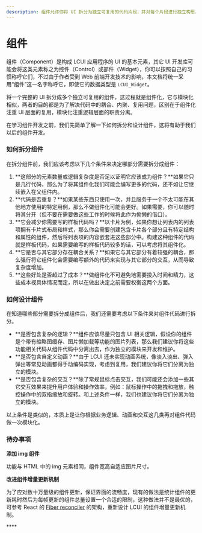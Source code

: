 ```yaml
---
description: 组件允许你将 UI 拆分为独立可复用的代码片段，并对每个片段进行独立构思。
---
```


# 组件

组件（Component）是构成 LCUI 应用程序的 UI 的基本元素，其它 UI 开发库可能会将这类元素称之为控件（Control）或部件（Widget），你可以按照自己的习惯称呼它们，不过由于作者受到 Web 前端开发技术的影响，本文档将统一采用“组件”这一名字称呼它，即使它的数据类型是 `LCUI_Widget`。

将一个完整的 UI 拆分成多个独立可复用的组件，这过程就是组件化，它与模块化相似，两者的目的都是为了解决代码中的耦合、内聚、复用问题，区别在于组件化注重 UI 层面的复用，模块化注重逻辑层面的职责分离。

在学习组件开发之前，我们先简单了解一下如何拆分和设计组件，这将有助于我们以后的组件开发。

### 如何拆分组件

在拆分组件前，我们应该考虑以下几个条件来决定哪部分需要拆分成组件：

1. **这部分的元素数量或逻辑复杂度是否足以证明它应该成为组件？**如果它只是几行代码，那么为了将其组件化我们可能会编写更多的代码，还不如让它继续嵌入在父组件内。
2. **代码是否重复？**如果某些东西只使用一次，并且服务于一个不太可能在其他地方使用的特定用例，那么不做组件化可能会更好。如果需要，你可以随时将其分开（但不要在需要做这些工作的时候将此作为偷懒的借口）。
3. **它会减少你需要写的样板代码吗？**以卡片为例，如果你想让列表内的列表项拥有卡片式布局和样式，那么你会需要创建包含卡片各个部分且有特定结构和属性的组件，然后将列表项的内容嵌套进这些部分中。构建这种组件的代码就是样板代码，如果需要编写的样板代码较多的话，可以考虑将其组件化。
4. **它是否与其它部分存在耦合关系？**如果它与其它部分有着较强的耦合，那么强行将它组件化会需要编写额外的代码来实现与其它部分的交互，从而导致复杂度增加。
5. **这些好处是否超过了成本？**做组件化不可避免地需要投入时间和精力，这些成本视具体情况而定，所以在做出决定之前需要权衡这两个方面。

### 如何设计组件

在知道哪些部分需要拆分成组件后，我们还需要考虑以下条件来对组件代码进行拆分。

* **是否包含复杂的逻辑？**组件应该尽量只包含 UI 相关逻辑，假设你的组件是个带有缩略图缓存、图片懒加载等功能的图片列表，那么我们建议你将这些功能相关代码从组件代码中分离出去，作为独立的模块来开发和维护。
* **是否包含自定义动画？**由于 LCUI 还未实现动画系统，像淡入淡出、弹入弹出等常见动画都得手动编码实现，考虑到复用，我们建议你将它们分离为独立的模块。
* **是否包含复杂的交互？**除了常规鼠标点击交互，我们可能还会添加一些其它交互效果来提升用户体验和操作效率，例如：鼠标操作中的拖拽和拖放，触控操作中的双指缩放和旋转。和上述条件一样，我们也建议你将它们分离为独立的模块。

以上条件是类似的，本质上是让你根据业务逻辑、动画和交互这几类再对组件代码做一次模块化。

### 待办事项

**添加 img 组件**

功能与 HTML 中的 img 元素相同，组件宽高自适应图片尺寸。

**改进组件增量更新机制**

为了应对数十万量级的组件更新，保证界面的流畅度，现有的做法是统计组件的更新耗时然后为每帧更新的组件总量设置一个合适的限制，这种做法并不是最优的，可参考 React 的 [Fiber reconciler](https://zh-hans.reactjs.org/docs/codebase-overview.html#fiber-reconciler) 的架构，重新设计 LCUI 的组件增量更新机制。

\*\*\*\*

